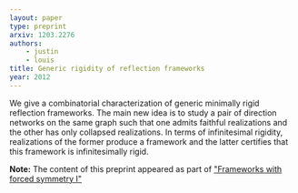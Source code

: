 ```yaml
---
layout: paper
type: preprint
arxiv: 1203.2276
authors:
    - justin
    - louis
title: Generic rigidity of reflection frameworks
year: 2012
---
```


We give a combinatorial characterization of generic minimally rigid reflection
frameworks. The main new idea is to study a pair of direction networks on the same graph
such that one admits faithful realizations and the other has only collapsed realizations.
In terms of infinitesimal rigidity, realizations of the former produce a framework and
the latter certifies that this framework is infinitesimally rigid.

**Note:** The content of this preprint appeared as part of 
["Frameworks with forced symmetry I"][forced]

[forced]: /papers/p007-rr.html